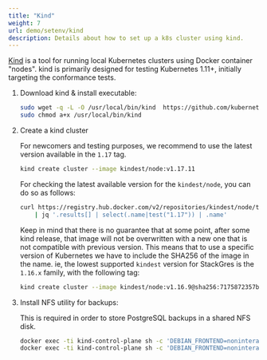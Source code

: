 ```yaml
---
title: "Kind"
weight: 7
url: demo/setenv/kind
description: Details about how to set up a k8s cluster using kind.
---
```


[Kind](https://kind.sigs.k8s.io/) is a tool for running local Kubernetes clusters using Docker container "nodes".
kind is primarily designed for testing Kubernetes 1.11+, initially targeting the conformance tests.

1. Download kind & install executable:

    ```bash
    sudo wget -q -L -O /usr/local/bin/kind  https://github.com/kubernetes-sigs/kind/releases/download/v0.8.1/kind-$(uname)-amd64
    sudo chmod a+x /usr/local/bin/kind
    ```

2. Create a kind cluster

    For newcomers and testing purposes, we recommend to use the latest version available in the `1.17` tag. 

    ```bash
    kind create cluster --image kindest/node:v1.17.11
    ```

    For checking the latest available version for the `kindest/node`, you can do so as follows:

    ```bash
    curl https://registry.hub.docker.com/v2/repositories/kindest/node/tags/ \
        | jq '.results[] | select(.name|test("1.17")) | .name'
    ```

    Keep in mind that there is no guarantee that at some point, after some kind release, that image will not be overwritten with a new one that is not compatible with previous version. This means that to use a specific version of Kubernetes we have to include the SHA256 of the image in the name. ie, the lowest supported `kindest` version for StackGres is the `1.16.x` family, with the following tag:

    ```bash
    kind create cluster --image kindest/node:v1.16.9@sha256:7175872357bc85847ec4b1aba46ed1d12fa054c83ac7a8a11f5c268957fd5765
    ```


3. Install NFS utility for backups:

    This is required in order to store PostgreSQL backups in a shared NFS disk.

    ```bash
    docker exec -ti kind-control-plane sh -c 'DEBIAN_FRONTEND=noninteractive apt-get update -y -qq < /dev/null > /dev/null'
    docker exec -ti kind-control-plane sh -c 'DEBIAN_FRONTEND=noninteractive apt-get install -y -qq nfs-common < /dev/null > /dev/null'
    ```
